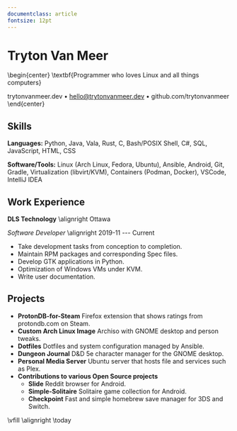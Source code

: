 ```yaml
---
documentclass: article
fontsize: 12pt
---
```


# Tryton Van Meer

\begin{center}
\textbf{Programmer who loves Linux and all things computers}

trytonvanmeer.dev • hello@trytonvanmeer.dev • github.com/trytonvanmeer
\end{center}

## Skills

**Languages:** Python, Java, Vala, Rust, C, Bash/POSIX Shell, C#, SQL, JavaScript, HTML, CSS

**Software/Tools:** Linux (Arch Linux, Fedora, Ubuntu), Ansible, Android, Git, Gradle,
Virtualization (libvirt/KVM), Containers (Podman, Docker), VSCode, IntelliJ IDEA

## Work Experience

**DLS Technology** \alignright Ottawa

*Software Developer* \alignright 2019-11 --- Current

+ Take development tasks from conception to completion.
+ Maintain RPM packages and corresponding Spec files.
+ Develop GTK applications in Python.
+ Optimization of Windows VMs under KVM.
+ Write user documentation.

## Projects

+ **ProtonDB-for-Steam** Firefox extension that shows ratings from protondb.com on Steam.
+ **Custom Arch Linux Image** Archiso with GNOME desktop and person tweaks.
+ **Dotfiles** Dotfiles and system configuration managed by Ansible.
+ **Dungeon Journal** D&D 5e character manager for the GNOME desktop.
+ **Personal Media Server** Ubuntu server that hosts file and services such as Plex.
+ **Contributions to various Open Source projects**
    + **Slide** Reddit browser for Android.
    + **Simple-Solitaire** Solitaire game collection for Android.
    + **Checkpoint** Fast and simple homebrew save manager for 3DS and Switch.

<!-- Footer -->
\vfill
\alignright \today